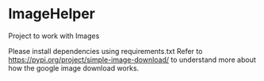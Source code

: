 # ImageHelper
Project to work with Images

Please install dependencies using requirements.txt
Refer to https://pypi.org/project/simple-image-download/ to understand more about how the google image download works.

